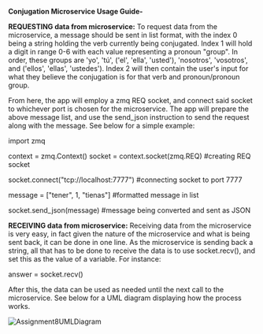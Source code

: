 **Conjugation Microservice Usage Guide-**

**REQUESTING data from microservice:**
To request data from the microservice, a message should be sent in list format, with the index 0 being a string holding
the verb currently being conjugated. Index 1 will hold a digit in range 0-6 with each value representing a pronoun "group".
In order, these groups are 'yo', 'tú', ('el', 'ella', 'usted'), 'nosotros', 'vosotros', and ('ellos', 'ellas', 'ustedes'). 
Index 2 will then contain the user's input for what they believe the conjugation is for that verb and pronoun/pronoun group.

From here, the app will employ a zmq REQ socket, and connect said socket to whichever port is chosen for the microservice.
The app will prepare the above message list, and use the send_json instruction to send the request along with the message.
See below for a simple example:

import zmq

context = zmq.Context()
socket = context.socket(zmq.REQ)   #creating REQ socket

socket.connect("tcp://localhost:7777") #connecting socket to port 7777

message = ["tener", 1, "tienas"]  #formatted message in list

socket.send_json(message) #message being converted and sent as JSON

**RECEIVING data from microservice:**
Receiving data from the microservice is very easy, in fact given the nature of the microservice and what is being sent 
back, it can be done in one line. As the microservice is sending back a string, all that has to be done to receive the
data is to use socket.recv(), and set this as the value of a variable. For instance:

answer = socket.recv()

After this, the data can be used as needed until the next call to the microservice. 
See below for a UML diagram displaying how the process works. 

![Assignment8UMLDiagram](https://user-images.githubusercontent.com/102439396/236686571-c244d66c-c4b0-4549-9987-58064a92b4af.png)

